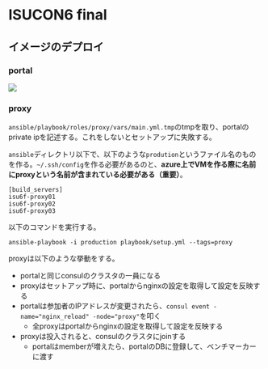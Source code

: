 # ISUCON6 final

## イメージのデプロイ

### portal

<a href="https://portal.azure.com/#create/Microsoft.Template/uri/https%3A%2F%2Fgist.githubusercontent.com%2Fcatatsuy%2F231661330222701bf1ca976d9412d8df%2Fraw%2F135bd621c4164ca1436620b425f71d6516728c3b%2Fportal.json" target="_blank">
  <img src="http://azuredeploy.net/deploybutton.png"/>
</a>

### proxy

`ansible/playbook/roles/proxy/vars/main.yml.tmp`のtmpを取り、portalのprivate ipを記述する。これをしないとセットアップに失敗する。

`ansible`ディレクトリ以下で、以下のような`prodution`というファイル名のものを作る。`~/.ssh/config`を作る必要があるのと、__azure上でVMを作る際に名前にproxyという名前が含まれている必要がある（重要）__。

```
[build_servers]
isu6f-proxy01
isu6f-proxy02
isu6f-proxy03
```

以下のコマンドを実行する。

```
ansible-playbook -i production playbook/setup.yml --tags=proxy
```

proxyは以下のような挙動をする。

  * portalと同じconsulのクラスタの一員になる
  * proxyはセットアップ時に、portalからnginxの設定を取得して設定を反映する
  * portalは参加者のIPアドレスが変更されたら、`consul event -name="nginx_reload" -node="proxy"`を叩く
    * 全proxyはportalからnginxの設定を取得して設定を反映する
  * proxyは投入されると、consulのクラスタにjoinする
    * portalはmemberが増えたら、portalのDBに登録して、ベンチマーカーに渡す
